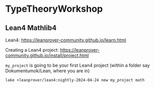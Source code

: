 # TypeTheoryWorkshop

## Lean4 Mathlib4

Lean4: https://leanprover-community.github.io/learn.html

Creating a Lean4 project: https://leanprover-community.github.io/install/project.html 

````my_project```` is going to be your first Lean4 project (within a folder say Dokumentumok/Lean, where you are in)  

````terminal
lake +leanprover/lean4:nightly-2024-04-24 new my_project math
````

